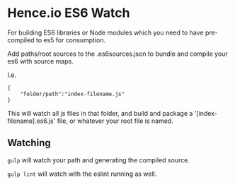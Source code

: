 # Hence.io ES6 Watch

For building ES6 libraries or Node modules which you need to have pre-compiled to es5 for consumption.

Add paths/root sources to the .es6sources.json to bundle and compile your es6 with source maps.

I.e.

```
{
    "folder/path":"index-filename.js"
}
```

This will watch all js files in that folder, and build and package a '[index-filename].es6.js' file, or whatever your root file is named.

## Watching

```gulp``` will watch your path and generating the compiled source.

```gulp lint``` will watch with the eslint running as well.